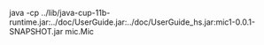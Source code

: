 java -cp ../lib/java-cup-11b-runtime.jar:../doc/UserGuide.jar:../doc/UserGuide_hs.jar:mic1-0.0.1-SNAPSHOT.jar mic.Mic
